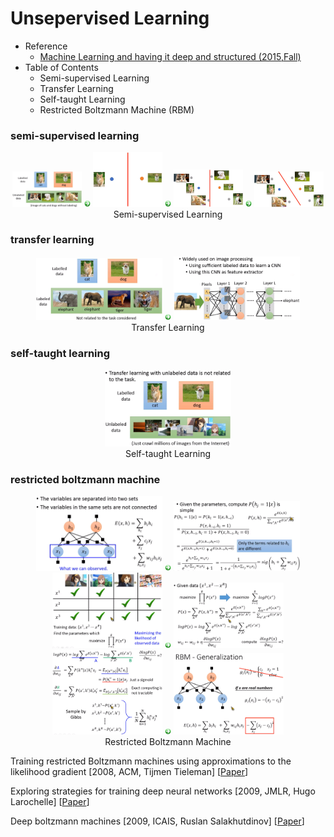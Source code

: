 # Unsepervised Learning

- Reference
  - [Machine Learning and having it deep and structured (2015,Fall)](http://speech.ee.ntu.edu.tw/~tlkagk/courses_MLSD15_2.html)
- Table of Contents
  - Semi-supervised Learning
  - Transfer Learning
  - Self-taught Learning
  - Restricted Boltzmann Machine (RBM)
  
 ### semi-supervised learning
 
 <div align=center>
  <img src="https://github.com/YunlianMoon/AILibrary/blob/master/DeepLearning/UnsupervisedLearning/images/semi_supervised_learning_1.png" width="22%" />
  <img src="https://github.com/YunlianMoon/AILibrary/blob/master/DeepLearning/Attention/images/arrow.jpg" width="2%" />
  <img src="https://github.com/YunlianMoon/AILibrary/blob/master/DeepLearning/UnsupervisedLearning/images/semi_supervised_learning_2.png" width="22%" />
  <img src="https://github.com/YunlianMoon/AILibrary/blob/master/DeepLearning/Attention/images/arrow.jpg" width="2%" />
  <img src="https://github.com/YunlianMoon/AILibrary/blob/master/DeepLearning/UnsupervisedLearning/images/semi_supervised_learning_3.png" width="22%" />
  <img src="https://github.com/YunlianMoon/AILibrary/blob/master/DeepLearning/Attention/images/arrow.jpg" width="2%" />
  <img src="https://github.com/YunlianMoon/AILibrary/blob/master/DeepLearning/UnsupervisedLearning/images/semi_supervised_learning_4.png" width="22%" /><br />
  Semi-supervised Learning
</div>

### transfer learning

<div align=center>
  <img src="https://github.com/YunlianMoon/AILibrary/blob/master/DeepLearning/UnsupervisedLearning/images/transfer_learning_1.png" width="40%" />
  <img src="https://github.com/YunlianMoon/AILibrary/blob/master/DeepLearning/Attention/images/arrow.jpg" width="2%" />
  <img src="https://github.com/YunlianMoon/AILibrary/blob/master/DeepLearning/UnsupervisedLearning/images/transfer_learning_2.png" width="40%" /><br />
  Transfer Learning
</div>

### self-taught learning

<div align=center>
  <img src="https://github.com/YunlianMoon/AILibrary/blob/master/DeepLearning/UnsupervisedLearning/images/self_taught_learning_1.png" width="40%" /><br />
  Self-taught Learning
</div>

### restricted boltzmann machine

<div align=center>
  <img src="https://github.com/YunlianMoon/AILibrary/blob/master/DeepLearning/UnsupervisedLearning/images/RBM_1.png" width="40%" />
  <img src="https://github.com/YunlianMoon/AILibrary/blob/master/DeepLearning/Attention/images/arrow.jpg" width="2%" />
  <img src="https://github.com/YunlianMoon/AILibrary/blob/master/DeepLearning/UnsupervisedLearning/images/RBM_2.png" width="40%" /><br />
  <img src="https://github.com/YunlianMoon/AILibrary/blob/master/DeepLearning/UnsupervisedLearning/images/RBM_3.png" width="35%" />
  <img src="https://github.com/YunlianMoon/AILibrary/blob/master/DeepLearning/Attention/images/arrow.jpg" width="2%" />
  <img src="https://github.com/YunlianMoon/AILibrary/blob/master/DeepLearning/UnsupervisedLearning/images/RBM_4.png" width="35%" /><br />
  <img src="https://github.com/YunlianMoon/AILibrary/blob/master/DeepLearning/UnsupervisedLearning/images/RBM_5.png" width="35%" />
  <img src="https://github.com/YunlianMoon/AILibrary/blob/master/DeepLearning/Attention/images/arrow.jpg" width="2%" />
  <img src="https://github.com/YunlianMoon/AILibrary/blob/master/DeepLearning/UnsupervisedLearning/images/RBM_6.png" width="35%" /><br />
  Restricted Boltzmann Machine
</div>

Training restricted Boltzmann machines using approximations to the likelihood gradient \[2008, ACM, Tijmen Tieleman\] \[[Paper](http://www.cs.utoronto.ca/~tijmen/pcd/pcd.pdf)\]

Exploring strategies for training deep neural networks \[2009, JMLR, Hugo Larochelle\] \[[Paper](http://www.jmlr.org/papers/volume10/larochelle09a/larochelle09a.pdf)\]

Deep boltzmann machines \[2009, ICAIS, Ruslan Salakhutdinov\] \[[Paper](http://proceedings.mlr.press/v5/salakhutdinov09a/salakhutdinov09a.pdf)\]
 
 
  
  

